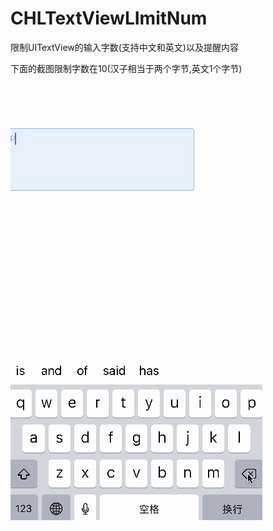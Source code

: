# CHLTextViewLImitNum
限制UITextView的输入字数(支持中文和英文)以及提醒内容

下面的截图限制字数在10(汉子相当于两个字节,英文1个字节)

![](https://github.com/CHLAndLXB/CHLTextViewLImitNum/raw/master/CHLTextViewLimitNum/444.gif)
